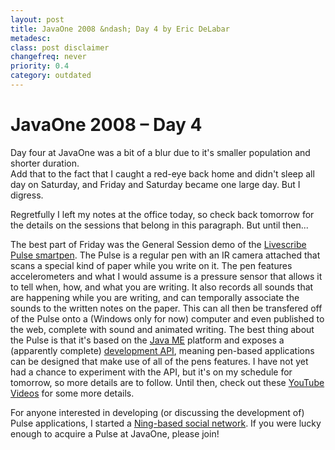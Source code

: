 ```yaml
---
layout: post
title: JavaOne 2008 &ndash; Day 4 by Eric DeLabar
metadesc: 
class: post disclaimer
changefreq: never
priority: 0.4
category: outdated
---
```

# JavaOne 2008 &ndash; Day 4

Day four at JavaOne was a bit of a blur due to it's smaller population and shorter duration.  
Add that to the fact that I caught a red-eye back home and didn't sleep all day on Saturday, 
and Friday and Saturday became one large day.  But I digress.

Regretfully I left my notes at the office today, so check back tomorrow for the details on 
the sessions that belong in this paragraph.  But until then...

The best part of Friday was the General Session demo of the 
[Livescribe Pulse smartpen](http://www.livescribe.com/smartpen/index.html). 
The Pulse is a regular pen with an IR camera attached that scans 
a special kind of paper while you write on it.  The pen features accelerometers and what I 
would assume is a pressure sensor that allows it to tell when, how, and what you are writing. 
It also records all sounds that are happening while you are writing, and can temporally associate 
the sounds to the written notes on the paper.  This can all then be transfered off of the Pulse 
onto a (Windows only for now) computer and even published to the web, complete with sound and 
animated writing.  The best thing about the Pulse is that it's based on the 
[Java ME](http://java.sun.com/javame/index.jsp) platform 
and exposes a (apparently complete) 
[development API](http://www.livescribe.com/cgi-bin/WebObjects/LDApp.woa/wa/DeveloperOverviewPage), 
meaning pen-based applications can be designed that make use of 
all of the pens features.  I have not yet had a chance to experiment with the API, 
but it's on my schedule for tomorrow, so more details are to follow.  Until then, check out 
these [YouTube](http://www.youtube.com/watch?v=e2JGOSF9G8c) 
[Videos](http://www.youtube.com/watch?v=mz00Wg9Z-AM) for some more details.

For anyone interested in developing (or discussing the development of) Pulse applications, 
I started a [Ning-based social network](http://livescribe.ning.com/).  If you were 
lucky enough to acquire a Pulse at JavaOne, please join!
